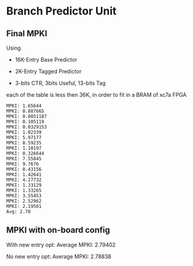 # Branch Predictor Unit

## Final MPKI

Using 

- 16K-Entry Base Predictor

- 2K-Entry Tagged Predictor

- 3-bits CTR, 3bits Useful, 13-bits Tag

each of the table is less then 36K, in order to fit in a BRAM of xc7a FPGA

```
MPKI: 1.65644
MPKI: 0.887665
MPKI: 0.0851187
MPKI: 0.105119
MPKI: 0.0329153
MPKI: 1.02339
MPKI: 5.97177
MPKI: 8.59235
MPKI: 1.10197
MPKI: 0.326644
MPKI: 7.55845
MPKI: 9.7676
MPKI: 0.43156
MPKI: 1.42641
MPKI: 4.27732
MPKI: 1.33129
MPKI: 1.33265
MPKI: 3.55453
MPKI: 2.52962
MPKI: 2.19501
Avg: 2.70
```

## MPKI with on-board config

With new entry opt:
Average MPKI: 2.79402

No new entry opt:
Average MPKI: 2.78838
